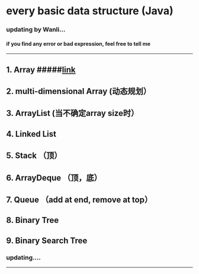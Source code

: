 # every basic data structure (Java) #
### updating by Wanli...
#### if you find any error or bad expression, feel free to tell me ####
---------


## 1. Array #####[link](https://github.com/IDGAQ/Java_Data_Structure-Wanli-/blob/main/Array.md)
## 2. multi-dimensional Array (动态规划）
## 3. ArrayList (当不确定array size时）
## 4. Linked List
## 5. Stack （顶）
## 6. ArrayDeque （顶，底）
## 7. Queue （add at end, remove at top）
## 8. Binary Tree 
## 9. Binary Search Tree
### updating....
---
